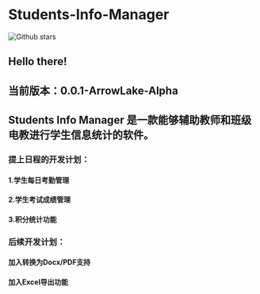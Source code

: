 # Students-Info-Manager

![Github stars](https://img.shields.io/github/stars/DWCTOD/AI-study.svg)

## Hello there!

## 当前版本：0.0.1-ArrowLake-Alpha

## Students Info Manager 是一款能够辅助教师和班级电教进行学生信息统计的软件。

### 提上日程的开发计划：  
#### 1.学生每日考勤管理
#### 2.学生考试成绩管理
#### 3.积分统计功能

### 后续开发计划：
#### 加入转换为Docx/PDF支持
#### 加入Excel导出功能
